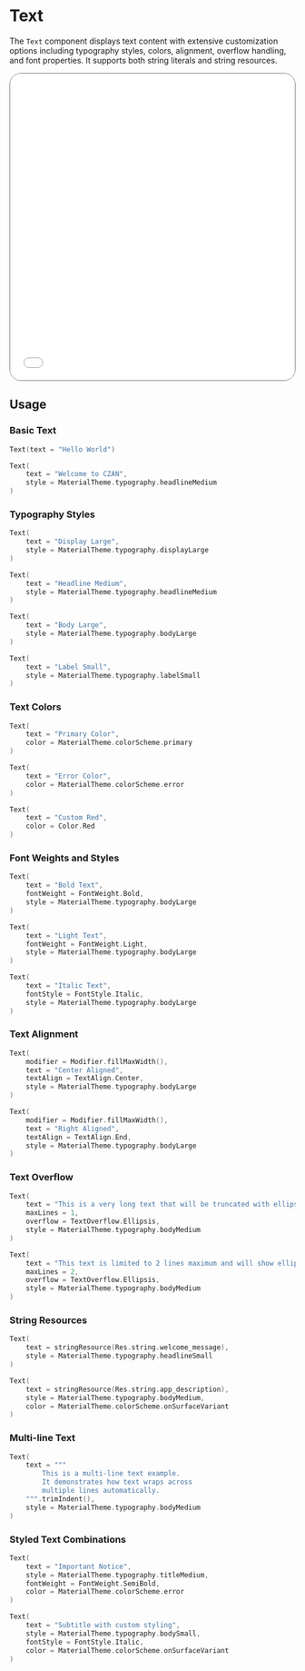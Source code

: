 # Text

The `Text` component displays text content with extensive customization options including typography styles, colors, alignment, overflow handling, and font properties. It supports both string literals and string resources.

<div style="position: relative; max-width: 800px; height: 540px; border-radius: 20px; overflow: hidden; border: 1px solid #777;">
    <iframe id="demoIframe" style="position: absolute; top: 0; left: 0; width: 100%; height: 100%; border: none;" src="../../demo/index.html?id=text" title="Demo" allow="accelerometer; autoplay; clipboard-write; encrypted-media; gyroscope; picture-in-picture; web-share" referrerpolicy="strict-origin-when-cross-origin"></iframe>
</div>

## Usage

### Basic Text

```kotlin
Text(text = "Hello World")

Text(
    text = "Welcome to CZAN",
    style = MaterialTheme.typography.headlineMedium
)
```

### Typography Styles

```kotlin
Text(
    text = "Display Large",
    style = MaterialTheme.typography.displayLarge
)

Text(
    text = "Headline Medium",
    style = MaterialTheme.typography.headlineMedium
)

Text(
    text = "Body Large",
    style = MaterialTheme.typography.bodyLarge
)

Text(
    text = "Label Small",
    style = MaterialTheme.typography.labelSmall
)
```

### Text Colors

```kotlin
Text(
    text = "Primary Color",
    color = MaterialTheme.colorScheme.primary
)

Text(
    text = "Error Color",
    color = MaterialTheme.colorScheme.error
)

Text(
    text = "Custom Red",
    color = Color.Red
)
```

### Font Weights and Styles

```kotlin
Text(
    text = "Bold Text",
    fontWeight = FontWeight.Bold,
    style = MaterialTheme.typography.bodyLarge
)

Text(
    text = "Light Text",
    fontWeight = FontWeight.Light,
    style = MaterialTheme.typography.bodyLarge
)

Text(
    text = "Italic Text",
    fontStyle = FontStyle.Italic,
    style = MaterialTheme.typography.bodyLarge
)
```

### Text Alignment

```kotlin
Text(
    modifier = Modifier.fillMaxWidth(),
    text = "Center Aligned",
    textAlign = TextAlign.Center,
    style = MaterialTheme.typography.bodyLarge
)

Text(
    modifier = Modifier.fillMaxWidth(),
    text = "Right Aligned",
    textAlign = TextAlign.End,
    style = MaterialTheme.typography.bodyLarge
)
```

### Text Overflow

```kotlin
Text(
    text = "This is a very long text that will be truncated with ellipsis",
    maxLines = 1,
    overflow = TextOverflow.Ellipsis,
    style = MaterialTheme.typography.bodyMedium
)

Text(
    text = "This text is limited to 2 lines maximum and will show ellipsis after that",
    maxLines = 2,
    overflow = TextOverflow.Ellipsis,
    style = MaterialTheme.typography.bodyMedium
)
```

### String Resources

```kotlin
Text(
    text = stringResource(Res.string.welcome_message),
    style = MaterialTheme.typography.headlineSmall
)

Text(
    text = stringResource(Res.string.app_description),
    style = MaterialTheme.typography.bodyMedium,
    color = MaterialTheme.colorScheme.onSurfaceVariant
)
```

### Multi-line Text

```kotlin
Text(
    text = """
        This is a multi-line text example.
        It demonstrates how text wraps across
        multiple lines automatically.
    """.trimIndent(),
    style = MaterialTheme.typography.bodyMedium
)
```

### Styled Text Combinations

```kotlin
Text(
    text = "Important Notice",
    style = MaterialTheme.typography.titleMedium,
    fontWeight = FontWeight.SemiBold,
    color = MaterialTheme.colorScheme.error
)

Text(
    text = "Subtitle with custom styling",
    style = MaterialTheme.typography.bodySmall,
    fontStyle = FontStyle.Italic,
    color = MaterialTheme.colorScheme.onSurfaceVariant
)
```